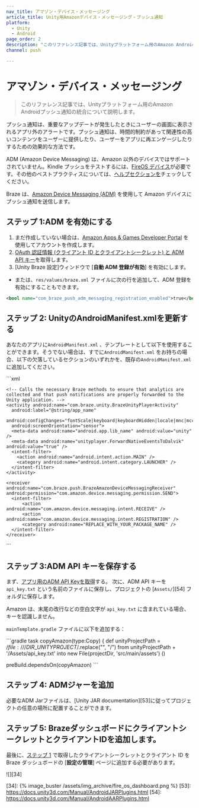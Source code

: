 ```yaml
---
nav_title: アマゾン・デバイス・メッセージング
article_title: Unity用Amazonデバイス・メッセージング・プッシュ通知
platform: 
  - Unity
  - Android
page_order: 2
description: "このリファレンス記事では、Unityプラットフォーム用のAmazon Androidプッシュ通知の統合について説明します。"
channel: push

---
```


# アマゾン・デバイス・メッセージング

> このリファレンス記事では、Unityプラットフォーム用のAmazon Androidプッシュ通知の統合について説明します。

プッシュ通知は、重要なアップデートが発生したときにユーザーの画面に表示されるアプリ外のアラートです。プッシュ通知は、時間的制約があって関連性の高いコンテンツをユーザーに提供したり、ユーザーをアプリに再エンゲージしたりするための効果的な方法です。

ADM (Amazon Device Messaging) は、Amazon 以外のデバイスではサポートされていません。Kindle プッシュをテストするには、[FireOS デバイス][32]が必要です。その他のベストプラクティスについては、[ヘルプセクションを][8]チェックしてください。

Braze は、[Amazon Device Messaging (ADM)][14] を使用して Amazon デバイスにプッシュ通知を送信します。

## ステップ 1:ADM を有効にする

1. まだ作成していない場合は、[Amazon Apps & Games Developer Portal][10] を使用してアカウントを作成します。
2. [OAuth 認証情報 (クライアント ID とクライアントシークレット) と ADM API キー][11]を取得します。
3. [Unity Braze 設定]ウィンドウで [**自動 ADM 登録が有効**] を有効にします。 
  - または、`res/values/braze.xml` ファイルに次の行を追加して、ADM 登録を有効にすることもできます。

  ```xml
  <bool name="com_braze_push_adm_messaging_registration_enabled">true</bool>
  ```

## ステップ 2: UnityのAndroidManifest.xmlを更新する

あなたのアプリに`AndroidManifest.xml` 、テンプレートとして以下を使用することができます。そうでない場合は、すでに`AndroidManifest.xml` をお持ちの場合、以下の欠落しているセクションのいずれかを、既存の`AndroidManifest.xml` に追加してください。

\`\`\`xml
<?xml version="1.0" encoding="utf-8"?>
<manifest xmlns:android="http://schemas.android.com/apk/res/android"
          package="REPLACE_WITH_YOUR_PACKAGE_NAME">

  <uses-permission android:name="android.permission.ACCESS_NETWORK_STATE" />
  <uses-permission android:name="android.permission.INTERNET" />
  <permission
    android:name="REPLACE_WITH_YOUR_PACKAGE_NAME.permission.RECEIVE_ADM_MESSAGE"
    android:protectionLevel="signature" />
  <uses-permission android:name="REPLACE_WITH_YOUR_PACKAGE_NAME.permission.RECEIVE_ADM_MESSAGE" />
  <uses-permission android:name="com.amazon.device.messaging.permission.RECEIVE" />

  <application android:icon="@drawable/app_icon" 
               android:label="@string/app_name">

    <!-- Calls the necessary Braze methods to ensure that analytics are collected and that push notifications are properly forwarded to the Unity application. -->
    <activity android:name="com.braze.unity.BrazeUnityPlayerActivity" 
      android:label="@string/app_name" 
      android:configChanges="fontScale|keyboard|keyboardHidden|locale|mnc|mcc|navigation|orientation|screenLayout|screenSize|smallestScreenSize|uiMode|touchscreen" 
      android:screenOrientation="sensor">
      <meta-data android:name="android.app.lib_name" android:value="unity" />
      <meta-data android:name="unityplayer.ForwardNativeEventsToDalvik" android:value="true" />
      <intent-filter>
        <action android:name="android.intent.action.MAIN" />
        <category android:name="android.intent.category.LAUNCHER" />
      </intent-filter>
    </activity>

    <receiver android:name="com.braze.push.BrazeAmazonDeviceMessagingReceiver" android:permission="com.amazon.device.messaging.permission.SEND">
      <intent-filter>
          <action android:name="com.amazon.device.messaging.intent.RECEIVE" />
          <action android:name="com.amazon.device.messaging.intent.REGISTRATION" />
          <category android:name="REPLACE_WITH_YOUR_PACKAGE_NAME" />
      </intent-filter>
    </receiver>
  </application>
</manifest>
```

## ステップ 3:ADM API キーを保存する

まず、[アプリ用のADM API Keyを取得][11]する。 次に、ADM API キーを`api_key.txt` という名前のファイルに保存し、プロジェクトの [`Assets/`][54] フォルダに保存します。

Amazon は、末尾の改行などの空白文字が `api_key.txt` に含まれている場合、キーを認識しません。

`mainTemplate.gradle` ファイルに以下を追加する：

\`\`\`gradle
task copyAmazon(type:Copy) {
    def unityProjectPath = $/file:/// DIR\_UNITYPROJECT/$.replace("\", "/")
    from unityProjectPath + '/Assets/api_key.txt'
    into new File(projectDir, 'src/main/assets')
()

preBuild.dependsOn(copyAmazon)
\`\`\`

## ステップ 4: ADMジャーを追加

必要なADM Jarファイルは、[Unity JAR documentation][53]に従ってプロジェクトの任意の場所に配置することができます。

## ステップ 5: BrazeダッシュボードにクライアントシークレットとクライアントIDを追加します。

最後に、[ステップ 1][2] で取得したクライアントシークレットとクライアント ID を Braze ダッシュボードの [**設定の管理**] ページに追加する必要があります。

![][34]

[2]: #step-1-enable-adm
[8]: {{site.baseurl}}/developer_guide/platform_integration_guides/android/push_notifications/fireos/troubleshooting/
[10]: https://developer.amazon.com/public
[11]: https://developer.amazon.com/public/apis/engage/device-messaging/tech-docs/02-obtaining-adm-credentials
[12]: https://developer.amazon.com/public/apis/engage/device-messaging/tech-docs/03-setting-up-adm
[14]: https://developer.amazon.com/public/apis/engage/device-messaging
[29]: {{site.baseurl}}/developer_guide/platform_integration_guides/android/advanced_use_cases/deep_linking/
[32]: https://developer.amazon.com/appsandservices/apis/engage/device-messaging/tech-docs/04-integrating-your-app-with-adm
[34]: {% image_buster /assets/img_archive/fire_os_dashboard.png %}
[53]: https://docs.unity3d.com/Manual/AndroidJARPlugins.html
[54]: https://docs.unity3d.com/Manual/AndroidAARPlugins.html
